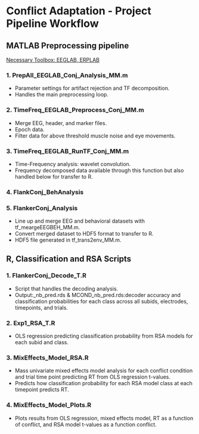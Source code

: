 # Conflict Adaptation - Project Pipeline Workflow

## MATLAB Preprocessing pipeline 
<ins>Necessary Toolbox: EEGLAB, ERPLAB</ins>
  
### 1. PrepAll_EEGLAB_Conj_Analysis_MM.m
- Parameter settings for artifact rejection and TF decomposition. 
- Handles the main preprocessing loop. 

### 2. TimeFreq_EEGLAB_Preprocess_Conj_MM.m
- Merge EEG, header, and marker files. 
- Epoch data. 
- Filter data for above threshold muscle noise and eye movements. 

### 3. TimeFreq_EEGLAB_RunTF_Conj_MM.m
- Time-Frequency analysis: wavelet convolution. 
- Frequency decomposed data available through this function but also handled below for transfer to R. 

### 4. FlankConj_BehAnalysis

### 5. FlankerConj_Analysis
- Line up and merge EEG and behavioral datasets with tf_meargeEEGBEH_MM.m. 
- Convert merged dataset to HDF5 format to transfer to R. 
- HDF5 file generated in tf_trans2env_MM.m. 

## R, Classification and RSA Scripts  
### 1. FlankerConj_Decode_T.R
- Script that handles the decoding analysis. 
- Output:_nb_pred.rds & MCOND_nb_pred.rds:decoder accuracy and classification probabilities for each class across all subids, electrodes, 
timepoints, and trials. 
 
### 2. Exp1_RSA_T.R
- OLS regression predicting classification probability from RSA models for each subid and class. 
 
### 3. MixEffects_Model_RSA.R
- Mass univariate mixed effects model analysis for each conflict condition and trial time point predicting RT from OLS regression 
t-values. 
- Predicts how classification probability for each RSA model class at each timepoint predicts RT. 
  
### 4. MixEffects_Model_Plots.R
- Plots results from OLS regression, mixed effects model, RT as a function of conflict, and  RSA model t-values as a function conflict. 
